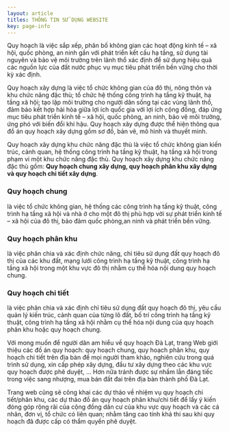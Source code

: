 ```yaml
---
layout: article
titles: THÔNG TIN SỬ DỤNG WEBSITE
key: page-info
---
```

Quy hoạch là việc sắp xếp, phân bố không gian các hoạt động kinh tế – xã hội, quốc phòng, an ninh gắn với phát triển kết cấu hạ tầng, sử dụng tài nguyên và bảo vệ môi trường trên lãnh thổ xác định để sử dụng hiệu quả các nguồn lực của đất nước phục vụ mục tiêu phát triển bền vững cho thời kỳ xác định.

Quy hoạch xây dựng là việc tổ chức không gian của đô thị, nông thôn và khu chức năng đặc thù; tổ chức hệ thống công trình hạ tầng kỹ thuật, hạ tầng xã hội; tạo lập môi trường cho người dân sống tại các vùng lãnh thổ, đảm bảo kết hợp hài hòa giữa lợi ích quốc gia với lợi ích cộng đồng, đáp ứng mục tiêu phát triển kinh tế – xã hội, quốc phòng, an ninh, bảo vệ môi trường, ứng phó với biến đổi khí hậu. Quy hoạch xây dựng được thể hiện thông qua đồ án quy hoạch xây dựng gồm sơ đồ, bản vẽ, mô hình và thuyết minh.

Quy hoạch xây dựng khu chức năng đặc thù là việc tổ chức không gian kiến trúc, cảnh quan, hệ thống công trình hạ tầng kỹ thuật, hạ tầng xã hội trong phạm vi một khu chức năng đặc thù. Quy hoạch xây dựng khu chức năng đặc thù gồm: **Quy hoạch chung xây dựng, quy hoạch phân khu xây dựng và quy hoạch chi tiết xây dựng**.

### Quy hoạch chung 
là việc tổ chức không gian, hệ thống các công trình hạ tầng kỹ thuật, công trình hạ tầng xã hội và nhà ở cho một đô thị phù hợp vời sự phát triển kinh tế – xã hội của đô thị, bảo đảm quốc phòng,an ninh và phát triển bền vững.

### Quy hoạch phân khu 
là việc phân chia và xác định chức năng, chỉ tiêu sử dụng đất quy hoạch đô thị của các khu đất, mạng lưới công trình hạ tầng kỹ thuật, công trình hạ tầng xã hội trong một khu vực đô thị nhằm cụ thể hóa nội dung quy hoạch chung.

### Quy hoạch chi tiết 
là việc phân chia và xác định chỉ tiêu sử dụng đất quy hoạch đô thị, yêu cầu quản lý kiến trúc, cảnh quan của từng lô đất, bố trí công trình hạ tầng kỹ thuật, công trình hạ tầng xã hội nhằm cụ thể hóa nội dung của quy hoạch phân khu hoặc quy hoạch chung.

Với mong muốn để người dân am hiểu về quy hoạch Đà Lạt, trang Web giới thiệu các đồ án quy hoạch: quy hoạch chung, quy hoạch phân khu, quy hoạch chi tiết trên địa bàn để mọi người tham khảo, nghiên cứu trong quá trình sử dụng, xin cấp phép xây dựng, đầu tư xây dựng theo các khu vực quy hoạch được phê duyệt, … Hơn nữa tránh được sự nhầm lẫn đáng tiếc trong việc sang nhượng, mua bán đất đai trên địa bàn thành phố Đà Lạt.

Trang web cũng sẽ công khai các dự thảo về nhiệm vụ quy hoạch chi tiết/phân khu, các dự thảo đồ án quy hoạch phân khu/chi tiết để lấy ý kiến đóng góp rộng rãi của cộng đồng dân cư của khu vực quy hoạch và các cá nhân, đơn vị, tổ chức có liên quan; nhằm tăng cao tính khả thi sau khi quy hoạch đã được cấp có thẩm quyền phê duyệt.

